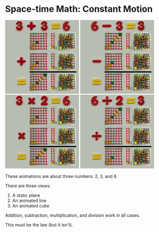 # Space-time Math: Constant Motion

![](../img/dynamic_d3_m_plus_240.gif)
![](../img/dynamic_d3_m_minus_240.gif)
![](../img/dynamic_d3_m_times_240.gif)
![](../img/dynamic_d3_m_div_240.gif)

These animations are about three numbers: 2, 3, and 6.

There are three views:

1. A static plane
1. An animated line
1. An animated cube

Addition, subtraction, multiplication, and division work in all cases.

This must be the law (but it isn't).
